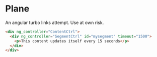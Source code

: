 # Plane

An angular turbo links attempt. Use at own risk.

```html
<div ng_controller="ContentCtrl">
  <div ng_controller="SegmentCtrl" id="mysegment" timeout="1500">
    <p>This content updates itself every 15 seconds</p>
  </div>
</div>
```
